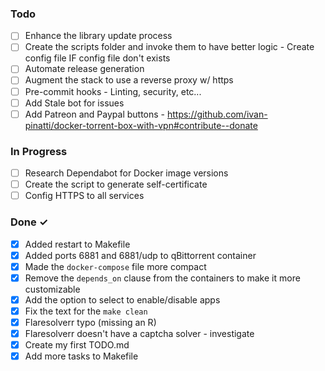 ### Todo

- [ ] Enhance the library update process
- [ ] Create the scripts folder and invoke them to have better logic - Create config file IF config file don't exists
- [ ] Automate release generation
- [ ] Augment the stack to use a reverse proxy w/ https
- [ ] Pre-commit hooks - Linting, security, etc...
- [ ] Add Stale bot for issues
- [ ] Add Patreon and Paypal buttons - https://github.com/ivan-pinatti/docker-torrent-box-with-vpn#contribute--donate

### In Progress

- [ ] Research Dependabot for Docker image versions
- [ ] Create the script to generate self-certificate
- [ ] Config HTTPS to all services
### Done ✓

- [x] Added restart to Makefile
- [x] Added ports 6881 and 6881/udp to qBittorrent container
- [x] Made the `docker-compose` file more compact
- [x] Remove the `depends_on` clause from the containers to make it more customizable
- [x] Add the option to select to enable/disable apps
- [x] Fix the text for the `make clean`
- [x] Flaresolverr typo (missing an R)
- [x] Flaresolverr doesn't have a captcha solver - investigate
- [x] Create my first TODO.md
- [x] Add more tasks to Makefile

